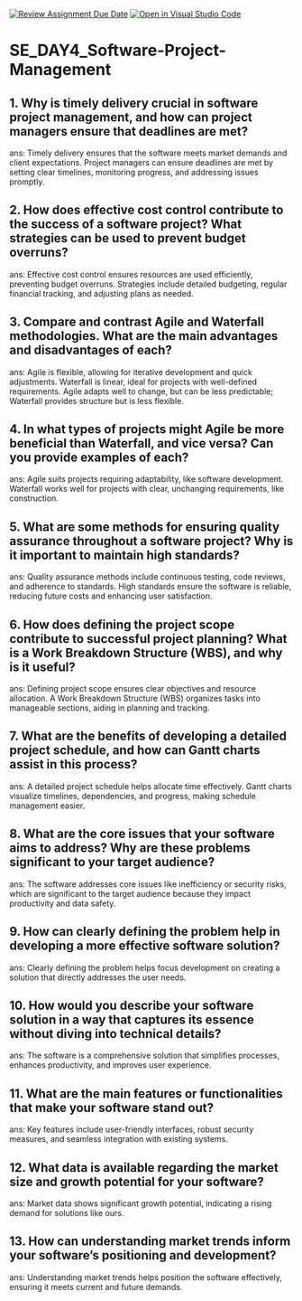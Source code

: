 [![Review Assignment Due Date](https://classroom.github.com/assets/deadline-readme-button-22041afd0340ce965d47ae6ef1cefeee28c7c493a6346c4f15d667ab976d596c.svg)](https://classroom.github.com/a/9pw6JKcu)
[![Open in Visual Studio Code](https://classroom.github.com/assets/open-in-vscode-2e0aaae1b6195c2367325f4f02e2d04e9abb55f0b24a779b69b11b9e10269abc.svg)](https://classroom.github.com/online_ide?assignment_repo_id=15694531&assignment_repo_type=AssignmentRepo)
# SE_DAY4_Software-Project-Management
## 1. Why is timely delivery crucial in software project management, and how can project managers ensure that deadlines are met?
ans:    Timely delivery ensures that the software meets market demands and client expectations. Project managers can ensure deadlines are met by setting clear  timelines, monitoring progress, and addressing issues promptly.
## 2. How does effective cost control contribute to the success of a software project? What strategies can be used to prevent budget overruns?
ans:    Effective cost control ensures resources are used efficiently, preventing budget overruns. Strategies include detailed budgeting, regular financial tracking, and adjusting plans as needed.
## 3. Compare and contrast Agile and Waterfall methodologies. What are the main advantages and disadvantages of each?
ans: Agile is flexible, allowing for iterative development and quick adjustments. Waterfall is linear, ideal for projects with well-defined requirements. Agile adapts well to change, but can be less predictable; Waterfall provides structure but is less flexible.
## 4. In what types of projects might Agile be more beneficial than Waterfall, and vice versa? Can you provide examples of each?
ans:    Agile suits projects requiring adaptability, like software development. Waterfall works well for projects with clear, unchanging requirements, like construction.
## 5. What are some methods for ensuring quality assurance throughout a software project? Why is it important to maintain high standards?
ans:    Quality assurance methods include continuous testing, code reviews, and adherence to standards. High standards ensure the software is reliable, reducing future costs and enhancing user satisfaction.
## 6. How does defining the project scope contribute to successful project planning? What is a Work Breakdown Structure (WBS), and why is it useful?
ans:    Defining project scope ensures clear objectives and resource allocation. A Work Breakdown Structure (WBS) organizes tasks into manageable sections, aiding in planning and tracking.
## 7. What are the benefits of developing a detailed project schedule, and how can Gantt charts assist in this process?
ans:    A detailed project schedule helps allocate time effectively. Gantt charts visualize timelines, dependencies, and progress, making schedule management easier.
## 8. What are the core issues that your software aims to address? Why are these problems significant to your target audience?
ans:    The software addresses core issues like inefficiency or security risks, which are significant to the target audience because they impact productivity and data safety.
## 9. How can clearly defining the problem help in developing a more effective software solution?
ans:    Clearly defining the problem helps focus development on creating a solution that directly addresses the user needs.
## 10. How would you describe your software solution in a way that captures its essence without diving into technical details?
ans:    The software is a comprehensive solution that simplifies processes, enhances productivity, and improves user experience.
## 11. What are the main features or functionalities that make your software stand out?
ans:    Key features include user-friendly interfaces, robust security measures, and seamless integration with existing systems.
## 12. What data is available regarding the market size and growth potential for your software?
ans:    Market data shows significant growth potential, indicating a rising demand for solutions like ours.
## 13. How can understanding market trends inform your software’s positioning and development?
ans:    Understanding market trends helps position the software effectively, ensuring it meets current and future demands.
